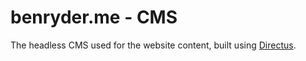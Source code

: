 # benryder.me - CMS
The headless CMS used for the website content, built using [Directus](https://directus.io/).